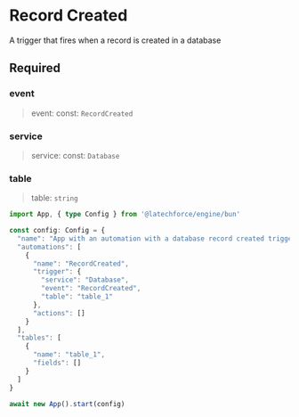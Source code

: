 # Record Created

A trigger that fires when a record is created in a database

## Required

### event

>event: const: `RecordCreated`

### service

>service: const: `Database`

### table

>table: `string`

```ts
import App, { type Config } from '@latechforce/engine/bun'

const config: Config = {
  "name": "App with an automation with a database record created trigger",
  "automations": [
    {
      "name": "RecordCreated",
      "trigger": {
        "service": "Database",
        "event": "RecordCreated",
        "table": "table_1"
      },
      "actions": []
    }
  ],
  "tables": [
    {
      "name": "table_1",
      "fields": []
    }
  ]
}

await new App().start(config)
```
